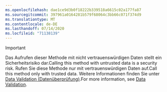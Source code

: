 ```yaml
---
ms.openlocfilehash: dae1ce9d3b0f18222b339518a6615c02a177fa87
ms.sourcegitcommit: 397961a0164281b579f68064c3bb66c071f374d9
ms.translationtype: MT
ms.contentlocale: de-DE
ms.lasthandoff: 07/14/2020
ms.locfileid: "71138139"
---
```

> [!IMPORTANT]
> <span data-ttu-id="ffae3-101">Das Aufrufen dieser Methode mit nicht vertrauenswürdigen Daten stellt ein Sicherheitsrisiko dar.</span><span class="sxs-lookup"><span data-stu-id="ffae3-101">Calling this method with untrusted data is a security risk.</span></span> <span data-ttu-id="ffae3-102">Rufen Sie diese Methode nur mit vertrauenswürdigen Daten auf.</span><span class="sxs-lookup"><span data-stu-id="ffae3-102">Call this method only with trusted data.</span></span> <span data-ttu-id="ffae3-103">Weitere Informationen finden Sie unter [Data Validation (Datenüberprüfung)](https://www.owasp.org/index.php/Data_Validation).</span><span class="sxs-lookup"><span data-stu-id="ffae3-103">For more information, see [Data Validation](https://www.owasp.org/index.php/Data_Validation).</span></span>